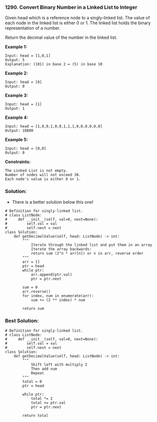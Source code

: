 ### 1290. Convert Binary Number in a Linked List to Integer

Given head which is a reference node to a singly-linked list. The value of each node in the linked list is either 0 or 1. The linked list holds the binary representation of a number.

Return the decimal value of the number in the linked list.

**Example 1:**
```
Input: head = [1,0,1]
Output: 5
Explanation: (101) in base 2 = (5) in base 10
```

**Example 2:**
```
Input: head = [0]
Output: 0
```

**Example 3:**
```
Input: head = [1]
Output: 1
```

**Example 4:**
```
Input: head = [1,0,0,1,0,0,1,1,1,0,0,0,0,0,0]
Output: 18880
```

**Example 5:**
```
Input: head = [0,0]
Output: 0
``` 

**Constraints:**
```
The Linked List is not empty.
Number of nodes will not exceed 30.
Each node's value is either 0 or 1.
```

### Solution:
- There is a better solution below this one!

```
# Definition for singly-linked list.
# class ListNode:
#     def __init__(self, val=0, next=None):
#         self.val = val
#         self.next = next
class Solution:
    def getDecimalValue(self, head: ListNode) -> int:
        """
            Iterate through the linked list and put them in an array
            Iterate the array backwards:
            return sum (2^n * arr[n]) or n in arr, reverse order
        """
        arr = []
        ptr = head
        while ptr:
            arr.append(ptr.val)
            ptr = ptr.next
        
        sum = 0
        arr.reverse()
        for index, num in enumerate(arr):
            sum += (2 ** index) * num
        
        return sum
```

### Best Solution:
```
# Definition for singly-linked list.
# class ListNode:
#     def __init__(self, val=0, next=None):
#         self.val = val
#         self.next = next
class Solution:
    def getDecimalValue(self, head: ListNode) -> int:
        """
            Shift left with multiply 2
            Then add num
            Repeat
        """
        total = 0
        ptr = head
    
        while ptr:
            total *= 2
            total += ptr.val
            ptr = ptr.next
            
        return total
```
